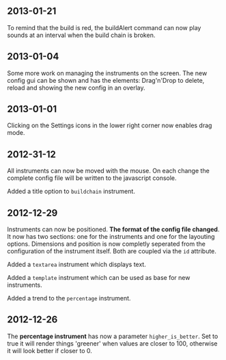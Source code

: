 ## 2013-01-21

To remind that the build is red, the buildAlert command can now play sounds at an interval when the build chain is broken.

## 2013-01-04

Some more work on managing the instruments on the screen. The new config gui can be shown and has the elements: Drag'n'Drop to delete, reload and showing the new config in an overlay.

## 2013-01-01

Clicking on the Settings icons in the lower right corner now enables drag mode.

## 2012-31-12

All instruments can now be moved with the mouse. On each change the complete config file will be written to the javascript console.

Added a title option to `buildchain` instrument.

## 2012-12-29

Instruments can now be positioned. **The format of the config file changed**. It now has two sections: one for the instruments and one for the layouting options. Dimensions and position is now completly seperated from the configuration of the instrument itself. Both are coupled via the `id` attribute.

Added a `textarea` instrument which displays text.

Added a `template` instrument which can be used as base for new instruments.

Added a trend to the `percentage` instrument.

## 2012-12-26

The **percentage instrument** has now a parameter `higher_is_better`. Set to true it will render things 'greener' when values are closer to 100, otherwise it will look better if closer to 0.



